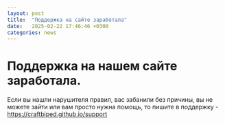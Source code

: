 ```yaml
---
layout: post
title:  "Поддержка на сайте заработала"
date:   2025-02-22 17:46:46 +0300
categories: news
---
```

# Поддержка на нашем сайте заработала.
Если вы нашли нарушителя правил, вас забанили без причины, вы не можете зайти или вам просто нужна помощь, то пишите в поддержку - <https://craftbiped.github.io/support>
